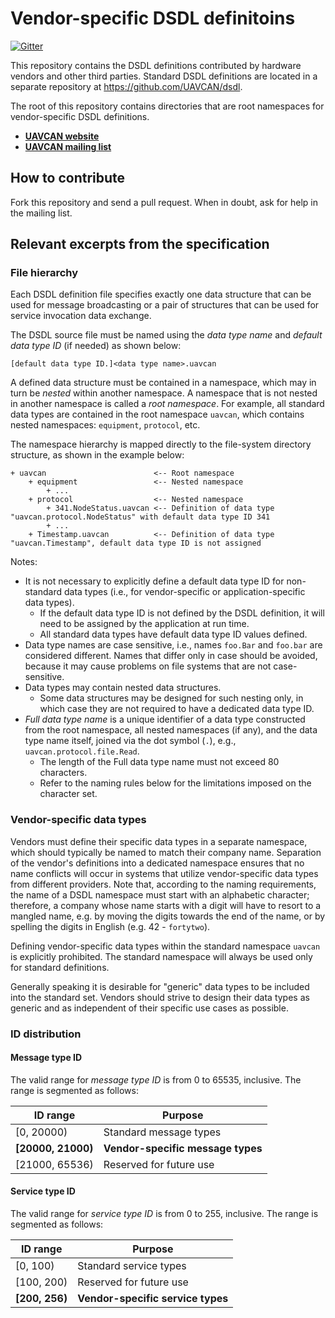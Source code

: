 Vendor-specific DSDL definitoins
================================

[![Gitter](https://img.shields.io/badge/gitter-join%20chat-green.svg)](https://gitter.im/UAVCAN/general)

This repository contains the DSDL definitions contributed by hardware vendors and other third parties.
Standard DSDL definitions are located in a separate repository at <https://github.com/UAVCAN/dsdl>.

The root of this repository contains directories that are root namespaces for vendor-specific DSDL definitions.

* [**UAVCAN website**](http://uavcan.org)
* [**UAVCAN mailing list**](https://groups.google.com/forum/#!forum/uavcan)

## How to contribute

Fork this repository and send a pull request.
When in doubt, ask for help in the mailing list.

## Relevant excerpts from the specification

### File hierarchy

Each DSDL definition file specifies exactly one data structure that can be used for message broadcasting or a pair of structures that can be used for service invocation data exchange.

The DSDL source file must be named using the *data type name* and *default data type ID* (if needed) as shown below:

    [default data type ID.]<data type name>.uavcan

A defined data structure must be contained in a namespace, which may in turn be *nested* within another namespace. A namespace that is not nested in another namespace is called a *root namespace*. For example, all standard data types are contained in the root namespace `uavcan`, which contains nested namespaces: `equipment`, `protocol`, etc.

The namespace hierarchy is mapped directly to the file-system directory structure, as shown in the example below:

```
+ uavcan                        <-- Root namespace
    + equipment                 <-- Nested namespace
        + ...
    + protocol                  <-- Nested namespace
        + 341.NodeStatus.uavcan <-- Definition of data type "uavcan.protocol.NodeStatus" with default data type ID 341
        + ...
    + Timestamp.uavcan          <-- Definition of data type "uavcan.Timestamp", default data type ID is not assigned
```

Notes:

* It is not necessary to explicitly define a default data type ID for non-standard data types
(i.e., for vendor-specific or application-specific data types).
  * If the default data type ID is not defined by the DSDL definition, it will need to be assigned by the application at
run time.
  * All standard data types have default data type ID values defined.
* Data type names are case sensitive, i.e., names `foo.Bar` and `foo.bar` are considered different. Names that differ only in case should be avoided, because it may cause problems on file systems that are not case-sensitive.
* Data types may contain nested data structures.
  * Some data structures may be designed for such nesting only, in which case they are not required to have a dedicated
    data type ID.
* *Full data type name* is a unique identifier of a data type constructed from the root namespace,
  all nested namespaces (if any), and the data type name itself, joined via the dot symbol (`.`),
   e.g., `uavcan.protocol.file.Read`.
  * The length of the Full data type name must not exceed 80 characters.
  * Refer to the naming rules below for the limitations imposed on the character set.

### Vendor-specific data types

Vendors must define their specific data types in a separate namespace, which should typically be named to match their company name.
Separation of the vendor's definitions into a dedicated namespace ensures that no name conflicts will occur in
systems that utilize vendor-specific data types from different providers.
Note that, according to the naming requirements, the name of a DSDL namespace must start with an alphabetic character;
therefore, a company whose name starts with a digit will have to resort to a mangled name, e.g. by moving the
digits towards the end of the name, or by spelling the digits in English (e.g. 42 - `fortytwo`).

Defining vendor-specific data types within the standard namespace `uavcan` is explicitly prohibited.
The standard namespace will always be used only for standard definitions.

Generally speaking it is desirable for "generic" data types to be included into the standard set.
Vendors should strive to design their data types as generic and as independent of their specific use cases as possible.

### ID distribution

#### Message type ID

The valid range for *message type ID* is from 0 to 65535, inclusive.
The range is segmented as follows:

ID range        | Purpose
----------------|--------------------------------------------------------------
[0, 20000)      | Standard message types
**[20000, 21000)**|**Vendor-specific message types**
[21000, 65536)  | Reserved for future use

#### Service type ID

The valid range for *service type ID* is from 0 to 255, inclusive.
The range is segmented as follows:

ID range        | Purpose
----------------|--------------------------------------------------------------
[0, 100)        | Standard service types
[100, 200)      | Reserved for future use
**[200, 256)**  | **Vendor-specific service types**

